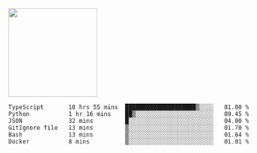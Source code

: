 <img height="180em" src="https://github-readme-stats.vercel.app/api?username=toadkarter&show_icons=true&hide_border=true&&count_private=true&include_all_commits=true" />

<!--START_SECTION:waka-->

```text
TypeScript       10 hrs 55 mins  ████████████████████▒░░░░   81.00 %
Python           1 hr 16 mins    ██▒░░░░░░░░░░░░░░░░░░░░░░   09.45 %
JSON             32 mins         █░░░░░░░░░░░░░░░░░░░░░░░░   04.00 %
GitIgnore file   13 mins         ▒░░░░░░░░░░░░░░░░░░░░░░░░   01.70 %
Bash             13 mins         ▒░░░░░░░░░░░░░░░░░░░░░░░░   01.64 %
Docker           8 mins          ▒░░░░░░░░░░░░░░░░░░░░░░░░   01.01 %
```

<!--END_SECTION:waka-->
